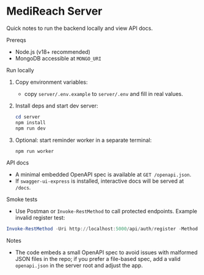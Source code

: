 # MediReach Server

Quick notes to run the backend locally and view API docs.

Prereqs

- Node.js (v18+ recommended)
- MongoDB accessible at `MONGO_URI`

Run locally

1. Copy environment variables:

   - copy `server/.env.example` to `server/.env` and fill in real values.

2. Install deps and start dev server:

   ```powershell
   cd server
   npm install
   npm run dev
   ```

3. Optional: start reminder worker in a separate terminal:

   ```powershell
   npm run worker
   ```

API docs

- A minimal embedded OpenAPI spec is available at `GET /openapi.json`.
- If `swagger-ui-express` is installed, interactive docs will be served at `/docs`.

Smoke tests

- Use Postman or `Invoke-RestMethod` to call protected endpoints. Example invalid register test:

```powershell
Invoke-RestMethod -Uri http://localhost:5000/api/auth/register -Method POST -ContentType 'application/json' -Body '{"name":"","phone":"not-a-phone"}'
```

Notes

- The code embeds a small OpenAPI spec to avoid issues with malformed JSON files in the repo; if you prefer a file-based spec, add a valid `openapi.json` in the server root and adjust the app.
